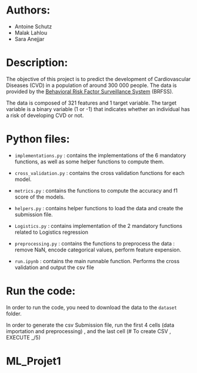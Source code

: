 # Authors:
- Antoine Schutz
- Malak Lahlou
- Sara Anejjar

# Description:
The objective of this project is to predict the development of Cardiovascular Diseases (CVD) in a population of around 300 000 people. The data is provided by the [Behavioral Risk Factor Surveillance System](https://www.cdc.gov/brfss/annual_data/annual_2015.html) (BRFSS).

The data is composed of 321 features and 1 target variable. The target variable is a binary variable (1 or -1) that indicates whether an individual has a risk of developing CVD or not.

# Python files:
- `implementations.py` : contains the implementations of the 6 mandatory functions, as well as some helper functions to compute them.

- `cross_validation.py` : contains the cross validation functions for each model.

- `metrics.py` : contains the functions to compute the accuracy and f1 score of the models.

- `helpers.py` : contains helper functions to load the data and create the submission file.

- `Logistics.py` : contains implementation of the 2 mandatory functions related to Logistics regression

- `preprocessing.py` : contains the functions to preprocess the data : remove NaN, encode categorical values, perform feature expension.

- `run.ipynb` : contains the main runnable function. Performs the cross validation and output the csv file


# Run the code:

In order to run the code, you need to download the data to the `dataset` folder.

In order to generate the csv Submission file, run the first 4 cells (data importation and preprocessing) , and the last cell (# To create CSV , EXECUTE _/5) 
# ML_Projet1

